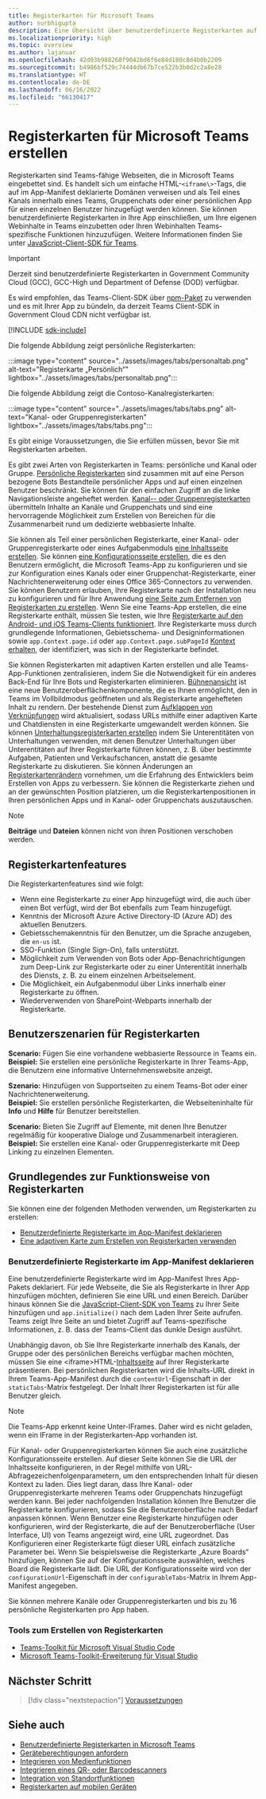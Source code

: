 ```yaml
---
title: Registerkarten für Microsoft Teams
author: surbhigupta
description: Eine Übersicht über benutzerdefinierte Registerkarten auf der Teams-Plattform
ms.localizationpriority: high
ms.topic: overview
ms.author: lajanuar
ms.openlocfilehash: 42d03b988268f9042bd6f6e84d180c8d4b0b2209
ms.sourcegitcommit: b4986bf529c74444db67b7ce522b3b0d2c2a8e28
ms.translationtype: HT
ms.contentlocale: de-DE
ms.lasthandoff: 06/16/2022
ms.locfileid: "66130417"
---
```

# <a name="build-tabs-for-microsoft-teams"></a>Registerkarten für Microsoft Teams erstellen

Registerkarten sind Teams-fähige Webseiten, die in Microsoft Teams eingebettet sind. Es handelt sich um einfache HTML-`<iframe\>`-Tags, die auf im App-Manifest deklarierte Domänen verweisen und als Teil eines Kanals innerhalb eines Teams, Gruppenchats oder einer persönlichen App für einen einzelnen Benutzer hinzugefügt werden können. Sie können benutzerdefinierte Registerkarten in Ihre App einschließen, um Ihre eigenen Webinhalte in Teams einzubetten oder Ihren Webinhalten Teams-spezifische Funktionen hinzuzufügen. Weitere Informationen finden Sie unter [JavaScript-Client-SDK für Teams](/javascript/api/overview/msteams-client).

> [!IMPORTANT]
> Derzeit sind benutzerdefinierte Registerkarten in Government Community Cloud (GCC), GCC-High und Department of Defense (DOD) verfügbar.
>
> Es wird empfohlen, das Teams-Client-SDK über [npm-Paket](https://www.npmjs.com/package/@microsoft/teams-js) zu verwenden und es mit Ihrer App zu bündeln, da derzeit Teams Client-SDK in Government Cloud CDN nicht verfügbar ist.

[!INCLUDE [sdk-include](~/includes/sdk-include.md)]

Die folgende Abbildung zeigt persönliche Registerkarten:

:::image type="content" source="../assets/images/tabs/personaltab.png" alt-text="Registerkarte „Persönlich“" lightbox="../assets/images/tabs/personaltab.png":::

Die folgende Abbildung zeigt die Contoso-Kanalregisterkarten:

:::image type="content" source="../assets/images/tabs/tabs.png" alt-text="Kanal- oder Gruppenregisterkarten" lightbox="../assets/images/tabs/tabs.png":::

Es gibt einige Voraussetzungen, die Sie erfüllen müssen, bevor Sie mit Registerkarten arbeiten.

Es gibt zwei Arten von Registerkarten in Teams: persönliche und Kanal oder Gruppe. [Persönliche Registerkarten](~/tabs/how-to/create-personal-tab.md) sind zusammen mit auf eine Person bezogene Bots Bestandteile persönlicher Apps und auf einen einzelnen Benutzer beschränkt. Sie können für den einfachen Zugriff an die linke Navigationsleiste angeheftet werden. [Kanal-- oder Gruppenregisterkarten](~/tabs/how-to/create-channel-group-tab.md) übermitteln Inhalte an Kanäle und Gruppenchats und sind eine hervorragende Möglichkeit zum Erstellen von Bereichen für die Zusammenarbeit rund um dedizierte webbasierte Inhalte.

Sie können als Teil einer persönlichen Registerkarte, einer Kanal- oder Gruppenregisterkarte oder eines Aufgabenmoduls [eine Inhaltsseite erstellen](~/tabs/how-to/create-tab-pages/content-page.md). Sie können [eine Konfigurationsseite erstellen](~/tabs/how-to/create-tab-pages/configuration-page.md), die es den Benutzern ermöglicht, die Microsoft Teams-App zu konfigurieren und sie zur Konfiguration eines Kanals oder einer Gruppenchat-Registerkarte, einer Nachrichtenerweiterung oder eines Office 365-Connectors zu verwenden. Sie können Benutzern erlauben, Ihre Registerkarte nach der Installation neu zu konfigurieren und für Ihre Anwendung [eine Seite zum Entfernen von Registerkarten zu erstellen](~/tabs/how-to/create-tab-pages/removal-page.md). Wenn Sie eine Teams-App erstellen, die eine Registerkarte enthält, müssen Sie testen, wie Ihre [Registerkarte auf den Android- und iOS Teams-Clients funktioniert](~/tabs/design/tabs-mobile.md). Ihre Registerkarte muss durch grundlegende Informationen, Gebietsschema- und Designinformationen sowie `app.Context.page.id` oder `app.Context.page.subPageId` [Kontext erhalten](~/tabs/how-to/access-teams-context.md), der identifiziert, was sich in der Registerkarte befindet.

Sie können Registerkarten mit adaptiven Karten erstellen und alle Teams-App-Funktionen zentralisieren, indem Sie die Notwendigkeit für ein anderes Back-End für Ihre Bots und Registerkarten eliminieren. [Bühnenansicht](~/tabs/tabs-link-unfurling.md) ist eine neue Benutzeroberflächenkomponente, die es Ihnen ermöglicht, den in Teams im Vollbildmodus geöffneten und als Registerkarte angehefteten Inhalt zu rendern. Der bestehende Dienst zum [Aufklappen von Verknüpfungen](~/tabs/tabs-link-unfurling.md) wird aktualisiert, sodass URLs mithilfe einer adaptiven Karte und Chatdiensten in eine Registerkarte umgewandelt werden können. Sie können [Unterhaltungsregisterkarten erstellen](~/tabs/how-to/conversational-tabs.md) indem Sie Unterentitäten von Unterhaltungen verwenden, mit denen Benutzer Unterhaltungen über Unterentitäten auf Ihrer Registerkarte führen können, z. B. über bestimmte Aufgaben, Patienten und Verkaufschancen, anstatt die gesamte Registerkarte zu diskutieren. Sie können Änderungen an [Registerkartenrändern](~/resources/removing-tab-margins.md) vornehmen, um die Erfahrung des Entwicklers beim Erstellen von Apps zu verbessern. Sie können die Registerkarte ziehen und an der gewünschten Position platzieren, um die Registerkartenpositionen in Ihren persönlichen Apps und in Kanal- oder Gruppenchats auszutauschen.

> [!NOTE]
> **Beiträge** und **Dateien** können nicht von ihren Positionen verschoben werden.

## <a name="tab-features"></a>Registerkartenfeatures

Die Registerkartenfeatures sind wie folgt:

* Wenn eine Registerkarte zu einer App hinzugefügt wird, die auch über einen Bot verfügt, wird der Bot ebenfalls zum Team hinzugefügt.
* Kenntnis der Microsoft Azure Active Directory-ID (Azure AD) des aktuellen Benutzers.
* Gebietsschemakenntnis für den Benutzer, um die Sprache anzugeben, die `en-us` ist.
* SSO-Funktion (Single Sign-On), falls unterstützt.
* Möglichkeit zum Verwenden von Bots oder App-Benachrichtigungen zum Deep-Link zur Registerkarte oder zu einer Unterentität innerhalb des Diensts, z. B. zu einem einzelnen Arbeitselement.
* Die Möglichkeit, ein Aufgabenmodul über Links innerhalb einer Registerkarte zu öffnen.
* Wiederverwenden von SharePoint-Webparts innerhalb der Registerkarte.

## <a name="tabs-user-scenarios"></a>Benutzerszenarien für Registerkarten

**Scenario:** Fügen Sie eine vorhandene webbasierte Ressource in Teams ein. \
**Beispiel:** Sie erstellen eine persönliche Registerkarte in Ihrer Teams-App, die Benutzern eine informative Unternehmenswebsite anzeigt.

**Szenario:** Hinzufügen von Supportseiten zu einem Teams-Bot oder einer Nachrichtenerweiterung. \
**Beispiel:** Sie erstellen persönliche Registerkarten, die Webseiteninhalte für **Info** und **Hilfe** für Benutzer bereitstellen.

**Scenario:** Bieten Sie Zugriff auf Elemente, mit denen Ihre Benutzer regelmäßig für kooperative Dialoge und Zusammenarbeit interagieren. \
**Beispiel:** Sie erstellen eine Kanal- oder Gruppenregisterkarte mit Deep Linking zu einzelnen Elementen.

## <a name="understand-how-tabs-work"></a>Grundlegendes zur Funktionsweise von Registerkarten

Sie können eine der folgenden Methoden verwenden, um Registerkarten zu erstellen:

* [Benutzerdefinierte Registerkarte im App-Manifest deklarieren](#declare-custom-tab-in-app-manifest)
* [Eine adaptiven Karte zum Erstellen von Registerkarten verwenden](~/tabs/how-to/build-adaptive-card-tabs.md)

### <a name="declare-custom-tab-in-app-manifest"></a>Benutzerdefinierte Registerkarte im App-Manifest deklarieren

Eine benutzerdefinierte Registerkarte wird im App-Manifest Ihres App-Pakets deklariert. Für jede Webseite, die Sie als Registerkarte in Ihrer App hinzufügen möchten, definieren Sie eine URL und einen Bereich. Darüber hinaus können Sie die [JavaScript-Client-SDK von Teams](/javascript/api/overview/msteams-client) zu Ihrer Seite hinzufügen und `app.initialize()` nach dem Laden Ihrer Seite aufrufen. Teams zeigt Ihre Seite an und bietet Zugriff auf Teams-spezifische Informationen, z. B. dass der Teams-Client das dunkle Design ausführt.

Unabhängig davon, ob Sie Ihre Registerkarte innerhalb des Kanals, der Gruppe oder des persönlichen Bereichs verfügbar machen möchten, müssen Sie eine <iframe\>HTML-[Inhaltsseite](~/tabs/how-to/create-tab-pages/content-page.md) auf Ihrer Registerkarte präsentieren. Bei persönlichen Registerkarten wird die Inhalts-URL direkt in Ihrem Teams-App-Manifest durch die `contentUrl`-Eigenschaft in der `staticTabs`-Matrix festgelegt. Der Inhalt Ihrer Registerkarten ist für alle Benutzer gleich.

> [!Note]
> Die Teams-App erkennt keine Unter-IFrames. Daher wird es nicht geladen, wenn ein IFrame in der Registerkarten-App vorhanden ist.

Für Kanal- oder Gruppenregisterkarten können Sie auch eine zusätzliche Konfigurationsseite erstellen. Auf dieser Seite können Sie die URL der Inhaltsseite konfigurieren, in der Regel mithilfe von URL-Abfragezeichenfolgenparametern, um den entsprechenden Inhalt für diesen Kontext zu laden. Dies liegt daran, dass Ihre Kanal- oder Gruppenregisterkarte mehreren Teams oder Gruppenchats hinzugefügt werden kann. Bei jeder nachfolgenden Installation können Ihre Benutzer die Registerkarte konfigurieren, sodass Sie die Benutzeroberfläche nach Bedarf anpassen können. Wenn Benutzer eine Registerkarte hinzufügen oder konfigurieren, wird der Registerkarte, die auf der Benutzeroberfläche (User Interface, UI) von Teams angezeigt wird, eine URL zugeordnet. Das Konfigurieren einer Registerkarte fügt dieser URL einfach zusätzliche Parameter bei. Wenn Sie beispielsweise die Registerkarte „Azure Boards“ hinzufügen, können Sie auf der Konfigurationsseite auswählen, welches Board die Registerkarte lädt. Die URL der Konfigurationsseite wird von der `configurationUrl`-Eigenschaft in der `configurableTabs`-Matrix in Ihrem App-Manifest angegeben.

Sie können mehrere Kanäle oder Gruppenregisterkarten und bis zu 16 persönliche Registerkarten pro App haben.

### <a name="tools-to-build-tabs"></a>Tools zum Erstellen von Registerkarten

* [Teams-Toolkit für Microsoft Visual Studio Code](../toolkit/visual-studio-code-overview.md)
* [Microsoft Teams-Toolkit-Erweiterung für Visual Studio](../toolkit/visual-studio-overview.md)

## <a name="next-step"></a>Nächster Schritt

> [!div class="nextstepaction"]
> [Voraussetzungen](~/tabs/how-to/tab-requirements.md)

## <a name="see-also"></a>Siehe auch

* [Benutzerdefinierte Registerkarten in Microsoft Teams](/microsoftteams/built-in-custom-tabs#develop-custom-tabs)
* [Geräteberechtigungen anfordern](../concepts/device-capabilities/native-device-permissions.md)
* [Integrieren von Medienfunktionen](../concepts/device-capabilities/media-capabilities.md)
* [Integrieren eines QR- oder Barcodescanners](../concepts/device-capabilities/qr-barcode-scanner-capability.md)
* [Integration von Standortfunktionen](../concepts/device-capabilities/location-capability.md)
* [Registerkarten auf mobilen Geräten](design/tabs-mobile.md#tabs-on-mobile)
